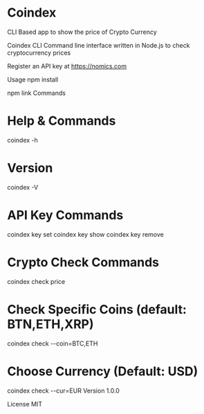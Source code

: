 # Coindex
CLI Based app to show the price of Crypto Currency

Coindex CLI
Command line interface written in Node.js to check cryptocurrency prices

Register an API key at https://nomics.com

Usage
npm install

npm link
Commands
# Help & Commands
coindex -h

# Version
coindex -V

# API Key Commands
coindex key set
coindex key show
coindex key remove

# Crypto Check Commands
coindex check price

# Check Specific Coins (default: BTN,ETH,XRP)
coindex check --coin=BTC,ETH

# Choose Currency (Default: USD)
coindex check --cur=EUR
Version
1.0.0

License
MIT
